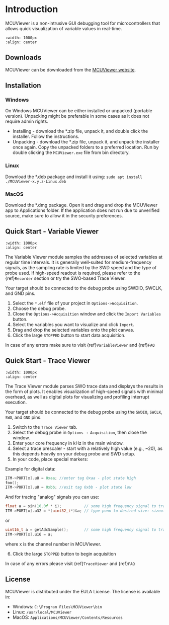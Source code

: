# Introduction 

MCUViewer is a non-intrusive GUI debugging tool for microcontrollers that allows quick visualization of variable values in real-time.

```{figure} ./images/VariableViewer.gif
:width: 1000px
:align: center
```

## Downloads

MCUViewer can be downloaded from the [MCUViewer website](https://mcuviewer.com/#downloads).

## Installation

### Windows

On Windows MCUViewer can be either installed or unpacked (portable version). Unpacking might be preferable in some cases as it does not require admin rights. 

* Installing - download the *.zip file, unpack it, and double click the installer. Follow the instructions.
* Unpacking - download the *.zip file, unpack it, and unpack the installer once again. Copy the unpacked folders to a preferred location. Run by double clicking the `MCUViewer.exe` file from bin directory. 

### Linux

Download the *.deb package and install it using:
`sudo apt install ./MCUViewer-x.y.z-Linux.deb`

### MacOS

Download the *.dmg package. Open it and drag and drop the MCUViewer app to Applications folder. If the application does not run due to unverified source, make sure to allow it in the security preferences.


## Quick Start - Variable Viewer

```{figure} ./images/VarViewerWhite.png
:width: 1000px
:align: center
```

The Variable Viewer module samples the addresses of selected variables at regular time intervals. It is generally well-suited for medium-frequency signals, as the sampling rate is limited by the SWD speed and the type of probe used. If high-speed readout is required, please refer to the {ref}`Recorder` section or try the SWO-based Trace Viewer.

Your target should be connected to the debug probe using SWDIO, SWCLK, and GND pins.

1. Select the `*.elf` file of your project in `Options->Acquisition`.  
2. Choose the debug probe.  
3. Close the `Options->Acquisition` window and click the `Import Variables` button.  
4. Select the variables you want to visualize and click `Import`.  
5. Drag and drop the selected variables onto the plot canvas.  
6. Click the large `STOPPED` button to start data acquisition.

In case of any errors make sure to visit {ref}`VariableViewer` and {ref}`FAQ`


## Quick Start - Trace Viewer

```{figure} ./images/TraceViewerWhite.png
:width: 1000px
:align: center
```

The Trace Viewer module parses SWO trace data and displays the results in the form of plots. It enables visualization of high-speed signals with minimal overhead, as well as digital plots for visualizing and profiling interrupt execution.

Your target should be connected to the debug probe using the `SWDIO`, `SWCLK`, `SWO`, and `GND` pins.

1. Switch to the `Trace Viewer` tab.  
2. Select the debug probe in `Options → Acquisition`, then close the window.  
3. Enter your core frequency in kHz in the main window.  
4. Select a trace prescaler - start with a relatively high value (e.g., ~20), as this depends heavily on your debug probe and SWD setup.  
5. In your code, place special markers:


Example for digital data: 
```c
ITM->PORT[x].u8 = 0xaa; //enter tag 0xaa - plot state high
foo();
ITM->PORT[x].u8 = 0xbb; //exit tag 0xbb - plot state low
```
And for tracing "analog" signals you can use: 
```c
float a = sin(10.0f * i);          // some high frequency signal to trace
ITM->PORT[x].u32 = *(uint32_t*)&a; // type-punn to desired size: sizeof(float) = sizeof(uint32_t)
```
or

```c
uint16_t a = getAdcSample();       // some high frequency signal to trace
ITM->PORT[x].u16 = a;              
```

where x is the channel number in MCUViewer.

6. Click the large `STOPPED` button to begin acquisition

In case of any errors please visit {ref}`TraceViewer` and {ref}`FAQ`

## License

MCUViewer is distributed under the EULA License. The license is available in:

* Windows: `C:\Program Files\MCUViewer\bin`
* Linux: `/usr/local/MCUViewer`
* MacOS: `Applications/MCUViewer/Contents/Resources`












  

